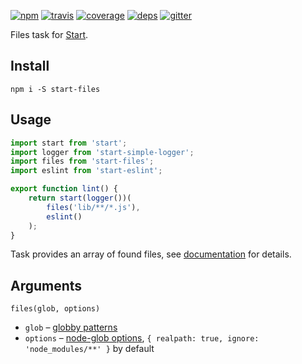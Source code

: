 [![npm](https://img.shields.io/npm/v/start-files.svg?style=flat-square)](https://www.npmjs.com/package/start-files)
[![travis](http://img.shields.io/travis/start-runner/files.svg?style=flat-square)](https://travis-ci.org/start-runner/files)
[![coverage](https://img.shields.io/codecov/c/github/start-runner/files.svg?style=flat-square)](https://codecov.io/github/start-runner/files)
[![deps](https://img.shields.io/gemnasium/start-runner/files.svg?style=flat-square)](https://gemnasium.com/start-runner/files)
[![gitter](https://img.shields.io/badge/gitter-join_chat_%E2%86%92-00d06f.svg?style=flat-square)](https://gitter.im/start-runner/start)

Files task for [Start](https://github.com/start-runner/start).

## Install

```
npm i -S start-files
```

## Usage

```js
import start from 'start';
import logger from 'start-simple-logger';
import files from 'start-files';
import eslint from 'start-eslint';

export function lint() {
    return start(logger())(
        files('lib/**/*.js'),
        eslint()
    );
}
```

Task provides an array of found files, see [documentation](https://github.com/start-runner/start#readme) for details.

## Arguments

`files(glob, options)`

* `glob` – [globby patterns](https://github.com/sindresorhus/globby#patterns)
* `options` – [node-glob options](https://github.com/isaacs/node-glob#options), `{ realpath: true, ignore: 'node_modules/**' }` by default
